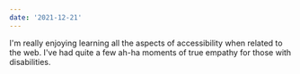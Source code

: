 ```yaml
---
date: '2021-12-21'
---
```


I'm really enjoying learning all the aspects of accessibility when related to the web. I've had quite a few ah-ha moments of true empathy for those with disabilities.
